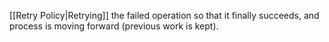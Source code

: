 [[Retry Policy|Retrying]] the failed operation so that it finally succeeds, and process is moving forward (previous work is kept).
